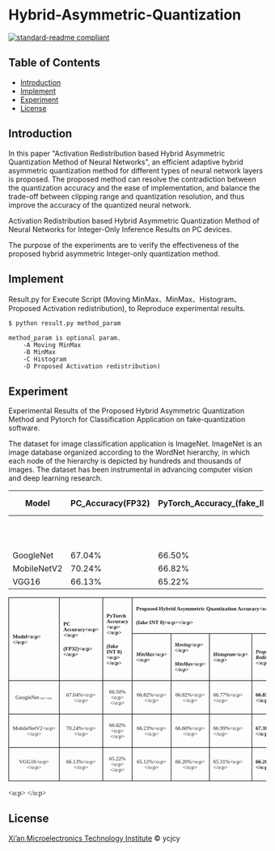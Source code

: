 # Hybrid-Asymmetric-Quantization

[![standard-readme compliant](https://img.shields.io/badge/readme%20style-standard-brightgreen.svg?style=flat-square)](https://github.com/RichardLitt/standard-readme)

## Table of Contents

- [Introduction](#Introduction)
- [Implement](#Implement)
- [Experiment](#Experiment)
- [License](#license)

## Introduction 


In this paper "Activation Redistribution based Hybrid Asymmetric Quantization Method of Neural Networks", an efficient adaptive hybrid asymmetric quantization method for different types of neural network layers is proposed. The proposed method can resolve the contradiction between the quantization accuracy and the ease of implementation, and balance the trade-off between clipping range and quantization resolution, and thus improve the accuracy of the quantized neural network. 

Activation Redistribution based Hybrid Asymmetric Quantization Method of Neural Networks for Integer-Only Inference Results on PC devices.

The purpose of the experiments are to verify the effectiveness of the proposed hybrid asymmetric Integer-only quantization method. 

## Implement

Result.py for Execute Script (Moving MinMax、MinMax、Histogram、Proposed Activation redistribution), to Reproduce experimental results.

```sh
$ python result.py method_param
```
    method_param is optional param.
        -A Moving MinMax 
        -B MinMax
        -C Histogram
        -D Proposed Activation redistribution)

## Experiment
Experimental Results of the Proposed Hybrid Asymmetric Quantization Method and Pytorch for Classification Application on fake-quantization software.

The dataset for image classification application is ImageNet. ImageNet is an image database organized according to the WordNet hierarchy, in which each node of the hierarchy is depicted by hundreds and thousands of images. The dataset has been instrumental in advancing computer vision and deep learning research.

| Model | PC_Accuracy(FP32) | PyTorch_Accuracy_(fake_INT8) |  | Proposed_Quantization_Accuracy(fake INT 8) |  |  |
| ------ | ------ | ------ | ------ | ------ | ------ | ------|
|  |  |  | Moving MinMax  | MinMax | Histogram | Proposed Activation Redistribution |
| GoogleNet | 67.04% | 66.50% | 66.82% | 66.82% | 66.77% | 66.85% |
| MobileNetV2 |	70.24% | 66.82% | 66.60% | 66.23% |	66.99% | 67.38% |
| VGG16 | 66.13% | 65.22% | 66.20%	| 65.12% | 65.31% |	66.26% |


<html xmlns:o="urn:schemas-microsoft-com:office:office" xmlns:w="urn:schemas-microsoft-com:office:word" xmlns:dt="uuid:C2F41010-65B3-11d1-A29F-00AA00C14882" xmlns="http://www.w3.org/TR/REC-html40"><head><meta http-equiv=Content-Type  content="text/html; charset=gb2312" ><meta name=ProgId  content=Word.Document ><meta name=Generator  content="Microsoft Word 14" ><meta name=Originator  content="Microsoft Word 14" ><title></title><!--[if gte mso 9]><xml><o:DocumentProperties><o:Author>末日</o:Author><o:LastAuthor>末日</o:LastAuthor><o:Revision>1</o:Revision><o:Pages>1</o:Pages><o:Characters>292</o:Characters></o:DocumentProperties><o:CustomDocumentProperties><o:KSOProductBuildVer dt:dt="string" >2052-11.1.0.12358</o:KSOProductBuildVer><o:ICV dt:dt="string" >D5163BB52A2A4F14B46E0E8071BD2668</o:ICV></o:CustomDocumentProperties></xml><![endif]--><!--[if gte mso 9]><xml><o:OfficeDocumentSettings></o:OfficeDocumentSettings></xml><![endif]--><!--[if gte mso 9]><xml><w:WordDocument><w:BrowserLevel>MicrosoftInternetExplorer4</w:BrowserLevel><w:DisplayHorizontalDrawingGridEvery>0</w:DisplayHorizontalDrawingGridEvery><w:DisplayVerticalDrawingGridEvery>2</w:DisplayVerticalDrawingGridEvery><w:DocumentKind>DocumentNotSpecified</w:DocumentKind><w:DrawingGridVerticalSpacing>7.8 磅</w:DrawingGridVerticalSpacing><w:PunctuationKerning></w:PunctuationKerning><w:View>Web</w:View><w:Compatibility><w:AdjustLineHeightInTable/><w:DontGrowAutofit/><w:BalanceSingleByteDoubleByteWidth/><w:DoNotExpandShiftReturn/><w:UseFELayout/></w:Compatibility><w:Zoom>0</w:Zoom></w:WordDocument></xml><![endif]--><!--[if gte mso 9]><xml><w:LatentStyles DefLockedState="false"  DefUnhideWhenUsed="true"  DefSemiHidden="true"  DefQFormat="false"  DefPriority="99"  LatentStyleCount="260" >
<w:LsdException Locked="false"  Priority="0"  SemiHidden="false"  UnhideWhenUsed="false"  QFormat="true"  Name="Normal" ></w:LsdException>
<w:LsdException Locked="false"  Priority="0"  SemiHidden="false"  UnhideWhenUsed="false"  QFormat="true"  Name="heading 1" ></w:LsdException>
<w:LsdException Locked="false"  Priority="0"  SemiHidden="false"  QFormat="true"  Name="heading 2" ></w:LsdException>
<w:LsdException Locked="false"  Priority="0"  SemiHidden="false"  QFormat="true"  Name="heading 3" ></w:LsdException>
<w:LsdException Locked="false"  Priority="0"  SemiHidden="false"  QFormat="true"  Name="heading 4" ></w:LsdException>
<w:LsdException Locked="false"  Priority="0"  SemiHidden="false"  QFormat="true"  Name="heading 5" ></w:LsdException>
<w:LsdException Locked="false"  Priority="0"  SemiHidden="false"  QFormat="true"  Name="heading 6" ></w:LsdException>
<w:LsdException Locked="false"  Priority="0"  SemiHidden="false"  QFormat="true"  Name="heading 7" ></w:LsdException>
<w:LsdException Locked="false"  Priority="0"  SemiHidden="false"  QFormat="true"  Name="heading 8" ></w:LsdException>
<w:LsdException Locked="false"  Priority="0"  SemiHidden="false"  QFormat="true"  Name="heading 9" ></w:LsdException>
<w:LsdException Locked="false"  Priority="0"  SemiHidden="false"  UnhideWhenUsed="false"  Name="index 1" ></w:LsdException>
<w:LsdException Locked="false"  Priority="0"  SemiHidden="false"  UnhideWhenUsed="false"  Name="index 2" ></w:LsdException>
<w:LsdException Locked="false"  Priority="0"  SemiHidden="false"  UnhideWhenUsed="false"  Name="index 3" ></w:LsdException>
<w:LsdException Locked="false"  Priority="0"  SemiHidden="false"  UnhideWhenUsed="false"  Name="index 4" ></w:LsdException>
<w:LsdException Locked="false"  Priority="0"  SemiHidden="false"  UnhideWhenUsed="false"  Name="index 5" ></w:LsdException>
<w:LsdException Locked="false"  Priority="0"  SemiHidden="false"  UnhideWhenUsed="false"  Name="index 6" ></w:LsdException>
<w:LsdException Locked="false"  Priority="0"  SemiHidden="false"  UnhideWhenUsed="false"  Name="index 7" ></w:LsdException>
<w:LsdException Locked="false"  Priority="0"  SemiHidden="false"  UnhideWhenUsed="false"  Name="index 8" ></w:LsdException>
<w:LsdException Locked="false"  Priority="0"  SemiHidden="false"  UnhideWhenUsed="false"  Name="index 9" ></w:LsdException>
<w:LsdException Locked="false"  Priority="0"  SemiHidden="false"  UnhideWhenUsed="false"  Name="toc 1" ></w:LsdException>
<w:LsdException Locked="false"  Priority="0"  SemiHidden="false"  UnhideWhenUsed="false"  Name="toc 2" ></w:LsdException>
<w:LsdException Locked="false"  Priority="0"  SemiHidden="false"  UnhideWhenUsed="false"  Name="toc 3" ></w:LsdException>
<w:LsdException Locked="false"  Priority="0"  SemiHidden="false"  UnhideWhenUsed="false"  Name="toc 4" ></w:LsdException>
<w:LsdException Locked="false"  Priority="0"  SemiHidden="false"  UnhideWhenUsed="false"  Name="toc 5" ></w:LsdException>
<w:LsdException Locked="false"  Priority="0"  SemiHidden="false"  UnhideWhenUsed="false"  Name="toc 6" ></w:LsdException>
<w:LsdException Locked="false"  Priority="0"  SemiHidden="false"  UnhideWhenUsed="false"  Name="toc 7" ></w:LsdException>
<w:LsdException Locked="false"  Priority="0"  SemiHidden="false"  UnhideWhenUsed="false"  Name="toc 8" ></w:LsdException>
<w:LsdException Locked="false"  Priority="0"  SemiHidden="false"  UnhideWhenUsed="false"  Name="toc 9" ></w:LsdException>
<w:LsdException Locked="false"  Priority="0"  SemiHidden="false"  UnhideWhenUsed="false"  Name="Normal Indent" ></w:LsdException>
<w:LsdException Locked="false"  Priority="0"  SemiHidden="false"  UnhideWhenUsed="false"  Name="footnote text" ></w:LsdException>
<w:LsdException Locked="false"  Priority="0"  SemiHidden="false"  UnhideWhenUsed="false"  Name="annotation text" ></w:LsdException>
<w:LsdException Locked="false"  Priority="0"  SemiHidden="false"  UnhideWhenUsed="false"  Name="header" ></w:LsdException>
<w:LsdException Locked="false"  Priority="0"  SemiHidden="false"  UnhideWhenUsed="false"  Name="footer" ></w:LsdException>
<w:LsdException Locked="false"  Priority="0"  SemiHidden="false"  UnhideWhenUsed="false"  Name="index heading" ></w:LsdException>
<w:LsdException Locked="false"  Priority="0"  SemiHidden="false"  QFormat="true"  Name="caption" ></w:LsdException>
<w:LsdException Locked="false"  Priority="0"  SemiHidden="false"  UnhideWhenUsed="false"  Name="table of figures" ></w:LsdException>
<w:LsdException Locked="false"  Priority="0"  SemiHidden="false"  UnhideWhenUsed="false"  Name="envelope address" ></w:LsdException>
<w:LsdException Locked="false"  Priority="0"  SemiHidden="false"  UnhideWhenUsed="false"  Name="envelope return" ></w:LsdException>
<w:LsdException Locked="false"  Priority="0"  SemiHidden="false"  UnhideWhenUsed="false"  Name="footnote reference" ></w:LsdException>
<w:LsdException Locked="false"  Priority="0"  SemiHidden="false"  UnhideWhenUsed="false"  Name="annotation reference" ></w:LsdException>
<w:LsdException Locked="false"  Priority="0"  SemiHidden="false"  UnhideWhenUsed="false"  Name="line number" ></w:LsdException>
<w:LsdException Locked="false"  Priority="0"  SemiHidden="false"  UnhideWhenUsed="false"  Name="page number" ></w:LsdException>
<w:LsdException Locked="false"  Priority="0"  SemiHidden="false"  UnhideWhenUsed="false"  Name="endnote reference" ></w:LsdException>
<w:LsdException Locked="false"  Priority="0"  SemiHidden="false"  UnhideWhenUsed="false"  Name="endnote text" ></w:LsdException>
<w:LsdException Locked="false"  Priority="0"  SemiHidden="false"  UnhideWhenUsed="false"  Name="table of authorities" ></w:LsdException>
<w:LsdException Locked="false"  Priority="0"  SemiHidden="false"  UnhideWhenUsed="false"  Name="macro" ></w:LsdException>
<w:LsdException Locked="false"  Priority="0"  SemiHidden="false"  UnhideWhenUsed="false"  Name="toa heading" ></w:LsdException>
<w:LsdException Locked="false"  Priority="0"  SemiHidden="false"  UnhideWhenUsed="false"  Name="List" ></w:LsdException>
<w:LsdException Locked="false"  Priority="0"  SemiHidden="false"  UnhideWhenUsed="false"  Name="List Bullet" ></w:LsdException>
<w:LsdException Locked="false"  Priority="0"  SemiHidden="false"  UnhideWhenUsed="false"  Name="List Number" ></w:LsdException>
<w:LsdException Locked="false"  Priority="0"  SemiHidden="false"  UnhideWhenUsed="false"  Name="List 2" ></w:LsdException>
<w:LsdException Locked="false"  Priority="0"  SemiHidden="false"  UnhideWhenUsed="false"  Name="List 3" ></w:LsdException>
<w:LsdException Locked="false"  Priority="0"  SemiHidden="false"  UnhideWhenUsed="false"  Name="List 4" ></w:LsdException>
<w:LsdException Locked="false"  Priority="0"  SemiHidden="false"  UnhideWhenUsed="false"  Name="List 5" ></w:LsdException>
<w:LsdException Locked="false"  Priority="0"  SemiHidden="false"  UnhideWhenUsed="false"  Name="List Bullet 2" ></w:LsdException>
<w:LsdException Locked="false"  Priority="0"  SemiHidden="false"  UnhideWhenUsed="false"  Name="List Bullet 3" ></w:LsdException>
<w:LsdException Locked="false"  Priority="0"  SemiHidden="false"  UnhideWhenUsed="false"  Name="List Bullet 4" ></w:LsdException>
<w:LsdException Locked="false"  Priority="0"  SemiHidden="false"  UnhideWhenUsed="false"  Name="List Bullet 5" ></w:LsdException>
<w:LsdException Locked="false"  Priority="0"  SemiHidden="false"  UnhideWhenUsed="false"  Name="List Number 2" ></w:LsdException>
<w:LsdException Locked="false"  Priority="0"  SemiHidden="false"  UnhideWhenUsed="false"  Name="List Number 3" ></w:LsdException>
<w:LsdException Locked="false"  Priority="0"  SemiHidden="false"  UnhideWhenUsed="false"  Name="List Number 4" ></w:LsdException>
<w:LsdException Locked="false"  Priority="0"  SemiHidden="false"  UnhideWhenUsed="false"  Name="List Number 5" ></w:LsdException>
<w:LsdException Locked="false"  Priority="0"  SemiHidden="false"  UnhideWhenUsed="false"  QFormat="true"  Name="Title" ></w:LsdException>
<w:LsdException Locked="false"  Priority="0"  SemiHidden="false"  UnhideWhenUsed="false"  Name="Closing" ></w:LsdException>
<w:LsdException Locked="false"  Priority="0"  SemiHidden="false"  UnhideWhenUsed="false"  Name="Signature" ></w:LsdException>
<w:LsdException Locked="false"  Priority="0"  UnhideWhenUsed="false"  Name="Default Paragraph Font" ></w:LsdException>
<w:LsdException Locked="false"  Priority="0"  SemiHidden="false"  UnhideWhenUsed="false"  Name="Body Text" ></w:LsdException>
<w:LsdException Locked="false"  Priority="0"  SemiHidden="false"  UnhideWhenUsed="false"  Name="Body Text Indent" ></w:LsdException>
<w:LsdException Locked="false"  Priority="0"  SemiHidden="false"  UnhideWhenUsed="false"  Name="List Continue" ></w:LsdException>
<w:LsdException Locked="false"  Priority="0"  SemiHidden="false"  UnhideWhenUsed="false"  Name="List Continue 2" ></w:LsdException>
<w:LsdException Locked="false"  Priority="0"  SemiHidden="false"  UnhideWhenUsed="false"  Name="List Continue 3" ></w:LsdException>
<w:LsdException Locked="false"  Priority="0"  SemiHidden="false"  UnhideWhenUsed="false"  Name="List Continue 4" ></w:LsdException>
<w:LsdException Locked="false"  Priority="0"  SemiHidden="false"  UnhideWhenUsed="false"  Name="List Continue 5" ></w:LsdException>
<w:LsdException Locked="false"  Priority="0"  SemiHidden="false"  UnhideWhenUsed="false"  Name="Message Header" ></w:LsdException>
<w:LsdException Locked="false"  Priority="0"  SemiHidden="false"  UnhideWhenUsed="false"  QFormat="true"  Name="Subtitle" ></w:LsdException>
<w:LsdException Locked="false"  Priority="0"  SemiHidden="false"  UnhideWhenUsed="false"  Name="Salutation" ></w:LsdException>
<w:LsdException Locked="false"  Priority="0"  SemiHidden="false"  UnhideWhenUsed="false"  Name="Date" ></w:LsdException>
<w:LsdException Locked="false"  Priority="0"  SemiHidden="false"  UnhideWhenUsed="false"  Name="Body Text First Indent" ></w:LsdException>
<w:LsdException Locked="false"  Priority="0"  SemiHidden="false"  UnhideWhenUsed="false"  Name="Body Text First Indent 2" ></w:LsdException>
<w:LsdException Locked="false"  Priority="0"  SemiHidden="false"  UnhideWhenUsed="false"  Name="Note Heading" ></w:LsdException>
<w:LsdException Locked="false"  Priority="0"  SemiHidden="false"  UnhideWhenUsed="false"  Name="Body Text 2" ></w:LsdException>
<w:LsdException Locked="false"  Priority="0"  SemiHidden="false"  UnhideWhenUsed="false"  Name="Body Text 3" ></w:LsdException>
<w:LsdException Locked="false"  Priority="0"  SemiHidden="false"  UnhideWhenUsed="false"  Name="Body Text Indent 2" ></w:LsdException>
<w:LsdException Locked="false"  Priority="0"  SemiHidden="false"  UnhideWhenUsed="false"  Name="Body Text Indent 3" ></w:LsdException>
<w:LsdException Locked="false"  Priority="0"  SemiHidden="false"  UnhideWhenUsed="false"  Name="Block Text" ></w:LsdException>
<w:LsdException Locked="false"  Priority="0"  SemiHidden="false"  UnhideWhenUsed="false"  Name="Hyperlink" ></w:LsdException>
<w:LsdException Locked="false"  Priority="0"  SemiHidden="false"  UnhideWhenUsed="false"  Name="FollowedHyperlink" ></w:LsdException>
<w:LsdException Locked="false"  Priority="0"  SemiHidden="false"  UnhideWhenUsed="false"  QFormat="true"  Name="Strong" ></w:LsdException>
<w:LsdException Locked="false"  Priority="0"  SemiHidden="false"  UnhideWhenUsed="false"  QFormat="true"  Name="Emphasis" ></w:LsdException>
<w:LsdException Locked="false"  Priority="0"  SemiHidden="false"  UnhideWhenUsed="false"  Name="Document Map" ></w:LsdException>
<w:LsdException Locked="false"  Priority="0"  SemiHidden="false"  UnhideWhenUsed="false"  Name="Plain Text" ></w:LsdException>
<w:LsdException Locked="false"  Priority="0"  SemiHidden="false"  UnhideWhenUsed="false"  Name="E-mail Signature" ></w:LsdException>
<w:LsdException Locked="false"  Priority="0"  SemiHidden="false"  UnhideWhenUsed="false"  Name="Normal (Web)" ></w:LsdException>
<w:LsdException Locked="false"  Priority="0"  SemiHidden="false"  UnhideWhenUsed="false"  Name="HTML Acronym" ></w:LsdException>
<w:LsdException Locked="false"  Priority="0"  SemiHidden="false"  UnhideWhenUsed="false"  Name="HTML Address" ></w:LsdException>
<w:LsdException Locked="false"  Priority="0"  SemiHidden="false"  UnhideWhenUsed="false"  Name="HTML Cite" ></w:LsdException>
<w:LsdException Locked="false"  Priority="0"  SemiHidden="false"  UnhideWhenUsed="false"  Name="HTML Code" ></w:LsdException>
<w:LsdException Locked="false"  Priority="0"  SemiHidden="false"  UnhideWhenUsed="false"  Name="HTML Definition" ></w:LsdException>
<w:LsdException Locked="false"  Priority="0"  SemiHidden="false"  UnhideWhenUsed="false"  Name="HTML Keyboard" ></w:LsdException>
<w:LsdException Locked="false"  Priority="0"  SemiHidden="false"  UnhideWhenUsed="false"  Name="HTML Preformatted" ></w:LsdException>
<w:LsdException Locked="false"  Priority="0"  SemiHidden="false"  UnhideWhenUsed="false"  Name="HTML Sample" ></w:LsdException>
<w:LsdException Locked="false"  Priority="0"  SemiHidden="false"  UnhideWhenUsed="false"  Name="HTML Typewriter" ></w:LsdException>
<w:LsdException Locked="false"  Priority="0"  SemiHidden="false"  UnhideWhenUsed="false"  Name="HTML Variable" ></w:LsdException>
<w:LsdException Locked="false"  Priority="0"  UnhideWhenUsed="false"  Name="Normal Table" ></w:LsdException>
<w:LsdException Locked="false"  Priority="0"  SemiHidden="false"  UnhideWhenUsed="false"  Name="annotation subject" ></w:LsdException>
<w:LsdException Locked="false"  Priority="99"  SemiHidden="false"  Name="No List" ></w:LsdException>
<w:LsdException Locked="false"  Priority="99"  SemiHidden="false"  Name="1 / a / i" ></w:LsdException>
<w:LsdException Locked="false"  Priority="99"  SemiHidden="false"  Name="1 / 1.1 / 1.1.1" ></w:LsdException>
<w:LsdException Locked="false"  Priority="99"  SemiHidden="false"  Name="Article / Section" ></w:LsdException>
<w:LsdException Locked="false"  Priority="0"  SemiHidden="false"  UnhideWhenUsed="false"  Name="Table Simple 1" ></w:LsdException>
<w:LsdException Locked="false"  Priority="0"  SemiHidden="false"  UnhideWhenUsed="false"  Name="Table Simple 2" ></w:LsdException>
<w:LsdException Locked="false"  Priority="0"  SemiHidden="false"  UnhideWhenUsed="false"  Name="Table Simple 3" ></w:LsdException>
<w:LsdException Locked="false"  Priority="0"  SemiHidden="false"  UnhideWhenUsed="false"  Name="Table Classic 1" ></w:LsdException>
<w:LsdException Locked="false"  Priority="0"  SemiHidden="false"  UnhideWhenUsed="false"  Name="Table Classic 2" ></w:LsdException>
<w:LsdException Locked="false"  Priority="0"  SemiHidden="false"  UnhideWhenUsed="false"  Name="Table Classic 3" ></w:LsdException>
<w:LsdException Locked="false"  Priority="0"  SemiHidden="false"  UnhideWhenUsed="false"  Name="Table Classic 4" ></w:LsdException>
<w:LsdException Locked="false"  Priority="0"  SemiHidden="false"  UnhideWhenUsed="false"  Name="Table Colorful 1" ></w:LsdException>
<w:LsdException Locked="false"  Priority="0"  SemiHidden="false"  UnhideWhenUsed="false"  Name="Table Colorful 2" ></w:LsdException>
<w:LsdException Locked="false"  Priority="0"  SemiHidden="false"  UnhideWhenUsed="false"  Name="Table Colorful 3" ></w:LsdException>
<w:LsdException Locked="false"  Priority="0"  SemiHidden="false"  UnhideWhenUsed="false"  Name="Table Columns 1" ></w:LsdException>
<w:LsdException Locked="false"  Priority="0"  SemiHidden="false"  UnhideWhenUsed="false"  Name="Table Columns 2" ></w:LsdException>
<w:LsdException Locked="false"  Priority="0"  SemiHidden="false"  UnhideWhenUsed="false"  Name="Table Columns 3" ></w:LsdException>
<w:LsdException Locked="false"  Priority="0"  SemiHidden="false"  UnhideWhenUsed="false"  Name="Table Columns 4" ></w:LsdException>
<w:LsdException Locked="false"  Priority="0"  SemiHidden="false"  UnhideWhenUsed="false"  Name="Table Columns 5" ></w:LsdException>
<w:LsdException Locked="false"  Priority="0"  SemiHidden="false"  UnhideWhenUsed="false"  Name="Table Grid 1" ></w:LsdException>
<w:LsdException Locked="false"  Priority="0"  SemiHidden="false"  UnhideWhenUsed="false"  Name="Table Grid 2" ></w:LsdException>
<w:LsdException Locked="false"  Priority="0"  SemiHidden="false"  UnhideWhenUsed="false"  Name="Table Grid 3" ></w:LsdException>
<w:LsdException Locked="false"  Priority="0"  SemiHidden="false"  UnhideWhenUsed="false"  Name="Table Grid 4" ></w:LsdException>
<w:LsdException Locked="false"  Priority="0"  SemiHidden="false"  UnhideWhenUsed="false"  Name="Table Grid 5" ></w:LsdException>
<w:LsdException Locked="false"  Priority="0"  SemiHidden="false"  UnhideWhenUsed="false"  Name="Table Grid 6" ></w:LsdException>
<w:LsdException Locked="false"  Priority="0"  SemiHidden="false"  UnhideWhenUsed="false"  Name="Table Grid 7" ></w:LsdException>
<w:LsdException Locked="false"  Priority="0"  SemiHidden="false"  UnhideWhenUsed="false"  Name="Table Grid 8" ></w:LsdException>
<w:LsdException Locked="false"  Priority="0"  SemiHidden="false"  UnhideWhenUsed="false"  Name="Table List 1" ></w:LsdException>
<w:LsdException Locked="false"  Priority="0"  SemiHidden="false"  UnhideWhenUsed="false"  Name="Table List 2" ></w:LsdException>
<w:LsdException Locked="false"  Priority="0"  SemiHidden="false"  UnhideWhenUsed="false"  Name="Table List 3" ></w:LsdException>
<w:LsdException Locked="false"  Priority="0"  SemiHidden="false"  UnhideWhenUsed="false"  Name="Table List 4" ></w:LsdException>
<w:LsdException Locked="false"  Priority="0"  SemiHidden="false"  UnhideWhenUsed="false"  Name="Table List 5" ></w:LsdException>
<w:LsdException Locked="false"  Priority="0"  SemiHidden="false"  UnhideWhenUsed="false"  Name="Table List 6" ></w:LsdException>
<w:LsdException Locked="false"  Priority="0"  SemiHidden="false"  UnhideWhenUsed="false"  Name="Table List 7" ></w:LsdException>
<w:LsdException Locked="false"  Priority="0"  SemiHidden="false"  UnhideWhenUsed="false"  Name="Table List 8" ></w:LsdException>
<w:LsdException Locked="false"  Priority="0"  SemiHidden="false"  UnhideWhenUsed="false"  Name="Table 3D effects 1" ></w:LsdException>
<w:LsdException Locked="false"  Priority="0"  SemiHidden="false"  UnhideWhenUsed="false"  Name="Table 3D effects 2" ></w:LsdException>
<w:LsdException Locked="false"  Priority="0"  SemiHidden="false"  UnhideWhenUsed="false"  Name="Table 3D effects 3" ></w:LsdException>
<w:LsdException Locked="false"  Priority="0"  SemiHidden="false"  UnhideWhenUsed="false"  Name="Table Contemporary" ></w:LsdException>
<w:LsdException Locked="false"  Priority="0"  SemiHidden="false"  UnhideWhenUsed="false"  Name="Table Elegant" ></w:LsdException>
<w:LsdException Locked="false"  Priority="0"  SemiHidden="false"  UnhideWhenUsed="false"  Name="Table Professional" ></w:LsdException>
<w:LsdException Locked="false"  Priority="0"  SemiHidden="false"  UnhideWhenUsed="false"  Name="Table Subtle 1" ></w:LsdException>
<w:LsdException Locked="false"  Priority="0"  SemiHidden="false"  UnhideWhenUsed="false"  Name="Table Subtle 2" ></w:LsdException>
<w:LsdException Locked="false"  Priority="0"  SemiHidden="false"  UnhideWhenUsed="false"  Name="Table Web 1" ></w:LsdException>
<w:LsdException Locked="false"  Priority="0"  SemiHidden="false"  UnhideWhenUsed="false"  Name="Table Web 2" ></w:LsdException>
<w:LsdException Locked="false"  Priority="0"  SemiHidden="false"  UnhideWhenUsed="false"  Name="Table Web 3" ></w:LsdException>
<w:LsdException Locked="false"  Priority="0"  SemiHidden="false"  UnhideWhenUsed="false"  Name="Balloon Text" ></w:LsdException>
<w:LsdException Locked="false"  Priority="0"  SemiHidden="false"  UnhideWhenUsed="false"  Name="Table Grid" ></w:LsdException>
<w:LsdException Locked="false"  Priority="0"  SemiHidden="false"  UnhideWhenUsed="false"  Name="Table Theme" ></w:LsdException>
<w:LsdException Locked="false"  Priority="99"  SemiHidden="false"  Name="Placeholder Text" ></w:LsdException>
<w:LsdException Locked="false"  Priority="99"  SemiHidden="false"  Name="No Spacing" ></w:LsdException>
<w:LsdException Locked="false"  Priority="60"  SemiHidden="false"  UnhideWhenUsed="false"  Name="Light Shading" ></w:LsdException>
<w:LsdException Locked="false"  Priority="61"  SemiHidden="false"  UnhideWhenUsed="false"  Name="Light List" ></w:LsdException>
<w:LsdException Locked="false"  Priority="62"  SemiHidden="false"  UnhideWhenUsed="false"  Name="Light Grid" ></w:LsdException>
<w:LsdException Locked="false"  Priority="63"  SemiHidden="false"  UnhideWhenUsed="false"  Name="Medium Shading 1" ></w:LsdException>
<w:LsdException Locked="false"  Priority="64"  SemiHidden="false"  UnhideWhenUsed="false"  Name="Medium Shading 2" ></w:LsdException>
<w:LsdException Locked="false"  Priority="65"  SemiHidden="false"  UnhideWhenUsed="false"  Name="Medium List 1" ></w:LsdException>
<w:LsdException Locked="false"  Priority="66"  SemiHidden="false"  UnhideWhenUsed="false"  Name="Medium List 2" ></w:LsdException>
<w:LsdException Locked="false"  Priority="67"  SemiHidden="false"  UnhideWhenUsed="false"  Name="Medium Grid 1" ></w:LsdException>
<w:LsdException Locked="false"  Priority="68"  SemiHidden="false"  UnhideWhenUsed="false"  Name="Medium Grid 2" ></w:LsdException>
<w:LsdException Locked="false"  Priority="69"  SemiHidden="false"  UnhideWhenUsed="false"  Name="Medium Grid 3" ></w:LsdException>
<w:LsdException Locked="false"  Priority="70"  SemiHidden="false"  UnhideWhenUsed="false"  Name="Dark List" ></w:LsdException>
<w:LsdException Locked="false"  Priority="71"  SemiHidden="false"  UnhideWhenUsed="false"  Name="Colorful Shading" ></w:LsdException>
<w:LsdException Locked="false"  Priority="72"  SemiHidden="false"  UnhideWhenUsed="false"  Name="Colorful List" ></w:LsdException>
<w:LsdException Locked="false"  Priority="73"  SemiHidden="false"  UnhideWhenUsed="false"  Name="Colorful Grid" ></w:LsdException>
<w:LsdException Locked="false"  Priority="60"  SemiHidden="false"  UnhideWhenUsed="false"  Name="Light Shading Accent 1" ></w:LsdException>
<w:LsdException Locked="false"  Priority="61"  SemiHidden="false"  UnhideWhenUsed="false"  Name="Light List Accent 1" ></w:LsdException>
<w:LsdException Locked="false"  Priority="62"  SemiHidden="false"  UnhideWhenUsed="false"  Name="Light Grid Accent 1" ></w:LsdException>
<w:LsdException Locked="false"  Priority="63"  SemiHidden="false"  UnhideWhenUsed="false"  Name="Medium Shading 1 Accent 1" ></w:LsdException>
<w:LsdException Locked="false"  Priority="64"  SemiHidden="false"  UnhideWhenUsed="false"  Name="Medium Shading 2 Accent 1" ></w:LsdException>
<w:LsdException Locked="false"  Priority="65"  SemiHidden="false"  UnhideWhenUsed="false"  Name="Medium List 1 Accent 1" ></w:LsdException>
<w:LsdException Locked="false"  Priority="99"  SemiHidden="false"  Name="List Paragraph" ></w:LsdException>
<w:LsdException Locked="false"  Priority="99"  SemiHidden="false"  Name="Quote" ></w:LsdException>
<w:LsdException Locked="false"  Priority="99"  SemiHidden="false"  Name="Intense Quote" ></w:LsdException>
<w:LsdException Locked="false"  Priority="66"  SemiHidden="false"  UnhideWhenUsed="false"  Name="Medium List 2 Accent 1" ></w:LsdException>
<w:LsdException Locked="false"  Priority="67"  SemiHidden="false"  UnhideWhenUsed="false"  Name="Medium Grid 1 Accent 1" ></w:LsdException>
<w:LsdException Locked="false"  Priority="68"  SemiHidden="false"  UnhideWhenUsed="false"  Name="Medium Grid 2 Accent 1" ></w:LsdException>
<w:LsdException Locked="false"  Priority="69"  SemiHidden="false"  UnhideWhenUsed="false"  Name="Medium Grid 3 Accent 1" ></w:LsdException>
<w:LsdException Locked="false"  Priority="70"  SemiHidden="false"  UnhideWhenUsed="false"  Name="Dark List Accent 1" ></w:LsdException>
<w:LsdException Locked="false"  Priority="71"  SemiHidden="false"  UnhideWhenUsed="false"  Name="Colorful Shading Accent 1" ></w:LsdException>
<w:LsdException Locked="false"  Priority="72"  SemiHidden="false"  UnhideWhenUsed="false"  Name="Colorful List Accent 1" ></w:LsdException>
<w:LsdException Locked="false"  Priority="73"  SemiHidden="false"  UnhideWhenUsed="false"  Name="Colorful Grid Accent 1" ></w:LsdException>
<w:LsdException Locked="false"  Priority="60"  SemiHidden="false"  UnhideWhenUsed="false"  Name="Light Shading Accent 2" ></w:LsdException>
<w:LsdException Locked="false"  Priority="61"  SemiHidden="false"  UnhideWhenUsed="false"  Name="Light List Accent 2" ></w:LsdException>
<w:LsdException Locked="false"  Priority="62"  SemiHidden="false"  UnhideWhenUsed="false"  Name="Light Grid Accent 2" ></w:LsdException>
<w:LsdException Locked="false"  Priority="63"  SemiHidden="false"  UnhideWhenUsed="false"  Name="Medium Shading 1 Accent 2" ></w:LsdException>
<w:LsdException Locked="false"  Priority="64"  SemiHidden="false"  UnhideWhenUsed="false"  Name="Medium Shading 2 Accent 2" ></w:LsdException>
<w:LsdException Locked="false"  Priority="65"  SemiHidden="false"  UnhideWhenUsed="false"  Name="Medium List 1 Accent 2" ></w:LsdException>
<w:LsdException Locked="false"  Priority="66"  SemiHidden="false"  UnhideWhenUsed="false"  Name="Medium List 2 Accent 2" ></w:LsdException>
<w:LsdException Locked="false"  Priority="67"  SemiHidden="false"  UnhideWhenUsed="false"  Name="Medium Grid 1 Accent 2" ></w:LsdException>
<w:LsdException Locked="false"  Priority="68"  SemiHidden="false"  UnhideWhenUsed="false"  Name="Medium Grid 2 Accent 2" ></w:LsdException>
<w:LsdException Locked="false"  Priority="69"  SemiHidden="false"  UnhideWhenUsed="false"  Name="Medium Grid 3 Accent 2" ></w:LsdException>
<w:LsdException Locked="false"  Priority="70"  SemiHidden="false"  UnhideWhenUsed="false"  Name="Dark List Accent 2" ></w:LsdException>
<w:LsdException Locked="false"  Priority="71"  SemiHidden="false"  UnhideWhenUsed="false"  Name="Colorful Shading Accent 2" ></w:LsdException>
<w:LsdException Locked="false"  Priority="72"  SemiHidden="false"  UnhideWhenUsed="false"  Name="Colorful List Accent 2" ></w:LsdException>
<w:LsdException Locked="false"  Priority="73"  SemiHidden="false"  UnhideWhenUsed="false"  Name="Colorful Grid Accent 2" ></w:LsdException>
<w:LsdException Locked="false"  Priority="60"  SemiHidden="false"  UnhideWhenUsed="false"  Name="Light Shading Accent 3" ></w:LsdException>
<w:LsdException Locked="false"  Priority="61"  SemiHidden="false"  UnhideWhenUsed="false"  Name="Light List Accent 3" ></w:LsdException>
<w:LsdException Locked="false"  Priority="62"  SemiHidden="false"  UnhideWhenUsed="false"  Name="Light Grid Accent 3" ></w:LsdException>
<w:LsdException Locked="false"  Priority="63"  SemiHidden="false"  UnhideWhenUsed="false"  Name="Medium Shading 1 Accent 3" ></w:LsdException>
<w:LsdException Locked="false"  Priority="64"  SemiHidden="false"  UnhideWhenUsed="false"  Name="Medium Shading 2 Accent 3" ></w:LsdException>
<w:LsdException Locked="false"  Priority="65"  SemiHidden="false"  UnhideWhenUsed="false"  Name="Medium List 1 Accent 3" ></w:LsdException>
<w:LsdException Locked="false"  Priority="66"  SemiHidden="false"  UnhideWhenUsed="false"  Name="Medium List 2 Accent 3" ></w:LsdException>
<w:LsdException Locked="false"  Priority="67"  SemiHidden="false"  UnhideWhenUsed="false"  Name="Medium Grid 1 Accent 3" ></w:LsdException>
<w:LsdException Locked="false"  Priority="68"  SemiHidden="false"  UnhideWhenUsed="false"  Name="Medium Grid 2 Accent 3" ></w:LsdException>
<w:LsdException Locked="false"  Priority="69"  SemiHidden="false"  UnhideWhenUsed="false"  Name="Medium Grid 3 Accent 3" ></w:LsdException>
<w:LsdException Locked="false"  Priority="70"  SemiHidden="false"  UnhideWhenUsed="false"  Name="Dark List Accent 3" ></w:LsdException>
<w:LsdException Locked="false"  Priority="71"  SemiHidden="false"  UnhideWhenUsed="false"  Name="Colorful Shading Accent 3" ></w:LsdException>
<w:LsdException Locked="false"  Priority="72"  SemiHidden="false"  UnhideWhenUsed="false"  Name="Colorful List Accent 3" ></w:LsdException>
<w:LsdException Locked="false"  Priority="73"  SemiHidden="false"  UnhideWhenUsed="false"  Name="Colorful Grid Accent 3" ></w:LsdException>
<w:LsdException Locked="false"  Priority="60"  SemiHidden="false"  UnhideWhenUsed="false"  Name="Light Shading Accent 4" ></w:LsdException>
<w:LsdException Locked="false"  Priority="61"  SemiHidden="false"  UnhideWhenUsed="false"  Name="Light List Accent 4" ></w:LsdException>
<w:LsdException Locked="false"  Priority="62"  SemiHidden="false"  UnhideWhenUsed="false"  Name="Light Grid Accent 4" ></w:LsdException>
<w:LsdException Locked="false"  Priority="63"  SemiHidden="false"  UnhideWhenUsed="false"  Name="Medium Shading 1 Accent 4" ></w:LsdException>
<w:LsdException Locked="false"  Priority="64"  SemiHidden="false"  UnhideWhenUsed="false"  Name="Medium Shading 2 Accent 4" ></w:LsdException>
<w:LsdException Locked="false"  Priority="65"  SemiHidden="false"  UnhideWhenUsed="false"  Name="Medium List 1 Accent 4" ></w:LsdException>
<w:LsdException Locked="false"  Priority="66"  SemiHidden="false"  UnhideWhenUsed="false"  Name="Medium List 2 Accent 4" ></w:LsdException>
<w:LsdException Locked="false"  Priority="67"  SemiHidden="false"  UnhideWhenUsed="false"  Name="Medium Grid 1 Accent 4" ></w:LsdException>
<w:LsdException Locked="false"  Priority="68"  SemiHidden="false"  UnhideWhenUsed="false"  Name="Medium Grid 2 Accent 4" ></w:LsdException>
<w:LsdException Locked="false"  Priority="69"  SemiHidden="false"  UnhideWhenUsed="false"  Name="Medium Grid 3 Accent 4" ></w:LsdException>
<w:LsdException Locked="false"  Priority="70"  SemiHidden="false"  UnhideWhenUsed="false"  Name="Dark List Accent 4" ></w:LsdException>
<w:LsdException Locked="false"  Priority="71"  SemiHidden="false"  UnhideWhenUsed="false"  Name="Colorful Shading Accent 4" ></w:LsdException>
<w:LsdException Locked="false"  Priority="72"  SemiHidden="false"  UnhideWhenUsed="false"  Name="Colorful List Accent 4" ></w:LsdException>
<w:LsdException Locked="false"  Priority="73"  SemiHidden="false"  UnhideWhenUsed="false"  Name="Colorful Grid Accent 4" ></w:LsdException>
<w:LsdException Locked="false"  Priority="60"  SemiHidden="false"  UnhideWhenUsed="false"  Name="Light Shading Accent 5" ></w:LsdException>
<w:LsdException Locked="false"  Priority="61"  SemiHidden="false"  UnhideWhenUsed="false"  Name="Light List Accent 5" ></w:LsdException>
<w:LsdException Locked="false"  Priority="62"  SemiHidden="false"  UnhideWhenUsed="false"  Name="Light Grid Accent 5" ></w:LsdException>
<w:LsdException Locked="false"  Priority="63"  SemiHidden="false"  UnhideWhenUsed="false"  Name="Medium Shading 1 Accent 5" ></w:LsdException>
<w:LsdException Locked="false"  Priority="64"  SemiHidden="false"  UnhideWhenUsed="false"  Name="Medium Shading 2 Accent 5" ></w:LsdException>
<w:LsdException Locked="false"  Priority="65"  SemiHidden="false"  UnhideWhenUsed="false"  Name="Medium List 1 Accent 5" ></w:LsdException>
<w:LsdException Locked="false"  Priority="66"  SemiHidden="false"  UnhideWhenUsed="false"  Name="Medium List 2 Accent 5" ></w:LsdException>
<w:LsdException Locked="false"  Priority="67"  SemiHidden="false"  UnhideWhenUsed="false"  Name="Medium Grid 1 Accent 5" ></w:LsdException>
<w:LsdException Locked="false"  Priority="68"  SemiHidden="false"  UnhideWhenUsed="false"  Name="Medium Grid 2 Accent 5" ></w:LsdException>
<w:LsdException Locked="false"  Priority="69"  SemiHidden="false"  UnhideWhenUsed="false"  Name="Medium Grid 3 Accent 5" ></w:LsdException>
<w:LsdException Locked="false"  Priority="70"  SemiHidden="false"  UnhideWhenUsed="false"  Name="Dark List Accent 5" ></w:LsdException>
<w:LsdException Locked="false"  Priority="71"  SemiHidden="false"  UnhideWhenUsed="false"  Name="Colorful Shading Accent 5" ></w:LsdException>
<w:LsdException Locked="false"  Priority="72"  SemiHidden="false"  UnhideWhenUsed="false"  Name="Colorful List Accent 5" ></w:LsdException>
<w:LsdException Locked="false"  Priority="73"  SemiHidden="false"  UnhideWhenUsed="false"  Name="Colorful Grid Accent 5" ></w:LsdException>
<w:LsdException Locked="false"  Priority="60"  SemiHidden="false"  UnhideWhenUsed="false"  Name="Light Shading Accent 6" ></w:LsdException>
<w:LsdException Locked="false"  Priority="61"  SemiHidden="false"  UnhideWhenUsed="false"  Name="Light List Accent 6" ></w:LsdException>
<w:LsdException Locked="false"  Priority="62"  SemiHidden="false"  UnhideWhenUsed="false"  Name="Light Grid Accent 6" ></w:LsdException>
<w:LsdException Locked="false"  Priority="63"  SemiHidden="false"  UnhideWhenUsed="false"  Name="Medium Shading 1 Accent 6" ></w:LsdException>
<w:LsdException Locked="false"  Priority="64"  SemiHidden="false"  UnhideWhenUsed="false"  Name="Medium Shading 2 Accent 6" ></w:LsdException>
<w:LsdException Locked="false"  Priority="65"  SemiHidden="false"  UnhideWhenUsed="false"  Name="Medium List 1 Accent 6" ></w:LsdException>
<w:LsdException Locked="false"  Priority="66"  SemiHidden="false"  UnhideWhenUsed="false"  Name="Medium List 2 Accent 6" ></w:LsdException>
<w:LsdException Locked="false"  Priority="67"  SemiHidden="false"  UnhideWhenUsed="false"  Name="Medium Grid 1 Accent 6" ></w:LsdException>
<w:LsdException Locked="false"  Priority="68"  SemiHidden="false"  UnhideWhenUsed="false"  Name="Medium Grid 2 Accent 6" ></w:LsdException>
<w:LsdException Locked="false"  Priority="69"  SemiHidden="false"  UnhideWhenUsed="false"  Name="Medium Grid 3 Accent 6" ></w:LsdException>
<w:LsdException Locked="false"  Priority="70"  SemiHidden="false"  UnhideWhenUsed="false"  Name="Dark List Accent 6" ></w:LsdException>
<w:LsdException Locked="false"  Priority="71"  SemiHidden="false"  UnhideWhenUsed="false"  Name="Colorful Shading Accent 6" ></w:LsdException>
<w:LsdException Locked="false"  Priority="72"  SemiHidden="false"  UnhideWhenUsed="false"  Name="Colorful List Accent 6" ></w:LsdException>
<w:LsdException Locked="false"  Priority="73"  SemiHidden="false"  UnhideWhenUsed="false"  Name="Colorful Grid Accent 6" ></w:LsdException>
</w:LatentStyles></xml><![endif]--><style>
@font-face{
font-family:"Times New Roman";
}

@font-face{
font-family:"宋体";
}

@font-face{
font-family:"Calibri";
}

@font-face{
font-family:"Wingdings";
}

p.MsoNormal{
mso-style-name:正文;
mso-style-parent:"";
margin:0pt;
margin-bottom:.0001pt;
text-align:center;
font-family:'Times New Roman';
mso-fareast-font-family:宋体;
}

span.10{
font-family:Calibri;
}

p.17{
mso-style-name:"table col head";
margin:0pt;
margin-bottom:.0001pt;
text-align:center;
font-family:'Times New Roman';
mso-fareast-font-family:宋体;
font-weight:bold;
font-size:8.0000pt;
}

p.15{
mso-style-name:"table col subhead";
mso-style-parent:"table col head";
margin:0pt;
margin-bottom:.0001pt;
text-align:center;
font-family:'Times New Roman';
mso-fareast-font-family:宋体;
font-weight:bold;
font-style:italic;
font-size:7.5000pt;
}

p.16{
mso-style-name:"table copy";
margin:0pt;
margin-bottom:.0001pt;
text-align:justify;
text-justify:inter-ideograph;
font-family:'Times New Roman';
mso-fareast-font-family:宋体;
font-size:8.0000pt;
}

span.msoIns{
mso-style-type:export-only;
mso-style-name:"";
text-decoration:underline;
text-underline:single;
color:blue;
}

span.msoDel{
mso-style-type:export-only;
mso-style-name:"";
text-decoration:line-through;
color:red;
}

table.MsoNormalTable{
mso-style-name:普通表格;
mso-style-parent:"";
mso-style-noshow:yes;
mso-tstyle-rowband-size:0;
mso-tstyle-colband-size:0;
mso-padding-alt:0.0000pt 5.4000pt 0.0000pt 5.4000pt;
mso-para-margin:0pt;
mso-para-margin-bottom:.0001pt;
mso-pagination:widow-orphan;
font-family:'Times New Roman';
font-size:10.0000pt;
mso-ansi-language:#0400;
mso-fareast-language:#0400;
mso-bidi-language:#0400;
}
@page{mso-page-border-surround-header:no;
	mso-page-border-surround-footer:no;}@page Section0{
margin-top:72.0000pt;
margin-bottom:72.0000pt;
margin-left:90.0000pt;
margin-right:90.0000pt;
size:595.3000pt 841.9000pt;
layout-grid:15.6000pt;
mso-header-margin:42.5500pt;
mso-footer-margin:49.6000pt;
}
div.Section0{page:Section0;}</style></head><body style="tab-interval:21pt;text-justify-trim:punctuation;" ><!--StartFragment--><div class="Section0"  style="layout-grid:15.6000pt;" ><div align=center ><table class=MsoNormalTable  border=1  cellspacing=0  style="border-collapse:collapse;width:382.6000pt;mso-table-layout-alt:fixed;
border:none;mso-border-left-alt:0.2500pt solid windowtext;mso-border-top-alt:0.2500pt solid windowtext;
mso-border-right-alt:0.2500pt solid windowtext;mso-border-bottom-alt:0.2500pt solid windowtext;mso-border-insideh:0.2500pt solid windowtext;
mso-border-insidev:0.2500pt solid windowtext;mso-padding-alt:0.0000pt 5.4000pt 0.0000pt 5.4000pt ;" ><tr style="height:5.9000pt;" ><td width=75  valign=center  rowspan=2  style="width:56.5500pt;padding:0.0000pt 5.4000pt 0.0000pt 5.4000pt ;border-left:1.0000pt solid windowtext;
mso-border-left-alt:0.2500pt solid windowtext;border-right:1.0000pt solid windowtext;mso-border-right-alt:0.2500pt solid windowtext;
border-top:1.0000pt solid windowtext;mso-border-top-alt:0.2500pt solid windowtext;border-bottom:1.0000pt solid windowtext;
mso-border-bottom-alt:0.2500pt solid windowtext;" ><p class=17 ><b><span style="font-family:'Times New Roman';mso-fareast-font-family:宋体;font-weight:bold;
font-size:8.0000pt;" >Model</span></b><b><span style="font-family:'Times New Roman';mso-fareast-font-family:宋体;font-weight:bold;
font-size:8.0000pt;" ><o:p></o:p></span></b></p></td><td width=66  valign=center  rowspan=2  style="width:49.6500pt;padding:0.0000pt 5.4000pt 0.0000pt 5.4000pt ;border-left:1.0000pt solid windowtext;
mso-border-left-alt:0.2500pt solid windowtext;border-right:1.0000pt solid windowtext;mso-border-right-alt:0.2500pt solid windowtext;
border-top:1.0000pt solid windowtext;mso-border-top-alt:0.2500pt solid windowtext;border-bottom:1.0000pt solid windowtext;
mso-border-bottom-alt:0.2500pt solid windowtext;" ><p class=17 ><b><span style="font-family:'Times New Roman';mso-fareast-font-family:宋体;font-weight:bold;
font-size:8.0000pt;" >PC </span></b><b><span style="font-family:'Times New Roman';mso-fareast-font-family:宋体;font-weight:bold;
font-size:8.0000pt;" >Accuracy</span></b><b><span style="font-family:'Times New Roman';mso-fareast-font-family:宋体;font-weight:bold;
font-size:8.0000pt;" ><o:p></o:p></span></b></p><p class=17 ><b><span style="font-family:'Times New Roman';mso-fareast-font-family:宋体;font-weight:bold;
font-size:8.0000pt;" >(FP32)</span></b><b><span style="font-family:'Times New Roman';mso-fareast-font-family:宋体;font-weight:bold;
font-size:8.0000pt;" ><o:p></o:p></span></b></p></td><td width=94  valign=center  rowspan=2  style="width:70.8500pt;padding:0.0000pt 5.4000pt 0.0000pt 5.4000pt ;border-left:1.0000pt solid windowtext;
mso-border-left-alt:0.2500pt solid windowtext;border-right:1.0000pt solid windowtext;mso-border-right-alt:0.2500pt solid windowtext;
border-top:1.0000pt solid windowtext;mso-border-top-alt:0.2500pt solid windowtext;border-bottom:1.0000pt solid windowtext;
mso-border-bottom-alt:0.2500pt solid windowtext;" ><p class=17 ><b><span style="font-family:'Times New Roman';mso-fareast-font-family:宋体;font-weight:bold;
font-size:8.0000pt;" >PyTorch Accuracy </span></b><b><span style="font-family:'Times New Roman';mso-fareast-font-family:宋体;font-weight:bold;
font-size:8.0000pt;" ><o:p></o:p></span></b></p><p class=17 ><b><span style="font-family:'Times New Roman';mso-fareast-font-family:宋体;font-weight:bold;
font-size:8.0000pt;" >(fake INT 8)</span></b><b><span style="font-family:'Times New Roman';mso-fareast-font-family:宋体;font-weight:bold;
font-size:8.0000pt;" ><o:p></o:p></span></b></p></td><td width=274  valign=center  colspan=4  style="width:205.5500pt;padding:0.0000pt 5.4000pt 0.0000pt 5.4000pt ;border-left:1.0000pt solid windowtext;
mso-border-left-alt:0.2500pt solid windowtext;border-right:1.0000pt solid windowtext;mso-border-right-alt:0.2500pt solid windowtext;
border-top:1.0000pt solid windowtext;mso-border-top-alt:0.2500pt solid windowtext;border-bottom:1.0000pt solid windowtext;
mso-border-bottom-alt:0.2500pt solid windowtext;" ><p class=17 ><b><span style="font-family:'Times New Roman';mso-fareast-font-family:宋体;font-weight:bold;
font-size:8.0000pt;" >Proposed Hybrid Asymmetric Quantization Accuracy</span></b><b><span style="font-family:'Times New Roman';mso-fareast-font-family:宋体;font-weight:bold;
font-size:8.0000pt;" ><o:p></o:p></span></b></p><p class=17 ><b><span style="font-family:'Times New Roman';mso-fareast-font-family:宋体;font-weight:bold;
font-size:8.0000pt;" >(fake INT 8)</span></b><b><span style="font-family:'Times New Roman';mso-fareast-font-family:宋体;font-weight:bold;
font-size:8.0000pt;" ><o:p></o:p></span></b></p></td></tr><tr style="height:5.9000pt;" ><td width=66  valign=center  style="width:49.6000pt;padding:0.0000pt 5.4000pt 0.0000pt 5.4000pt ;border-left:1.0000pt solid windowtext;
mso-border-left-alt:0.2500pt solid windowtext;border-right:1.0000pt solid windowtext;mso-border-right-alt:0.2500pt solid windowtext;
border-top:none;mso-border-top-alt:0.2500pt solid windowtext;border-bottom:1.0000pt solid windowtext;
mso-border-bottom-alt:0.2500pt solid windowtext;" ><p class=15 ><b><i><span style="font-family:宋体;mso-ascii-font-family:'Times New Roman';mso-hansi-font-family:'Times New Roman';
mso-bidi-font-family:'Times New Roman';font-weight:bold;font-style:italic;
font-size:7.5000pt;" ><font face="Times New Roman" >MinMax</font></span></i></b><b><i><span style="font-family:'Times New Roman';mso-fareast-font-family:宋体;font-weight:bold;
font-style:italic;font-size:7.5000pt;" ><o:p></o:p></span></i></b></p></td><td width=56  valign=center  style="width:42.5500pt;padding:0.0000pt 5.4000pt 0.0000pt 5.4000pt ;border-left:1.0000pt solid windowtext;
mso-border-left-alt:0.2500pt solid windowtext;border-right:1.0000pt solid windowtext;mso-border-right-alt:0.2500pt solid windowtext;
border-top:1.0000pt solid windowtext;mso-border-top-alt:0.2500pt solid windowtext;border-bottom:1.0000pt solid windowtext;
mso-border-bottom-alt:0.2500pt solid windowtext;" ><p class=15 ><b><i><span style="font-family:宋体;mso-ascii-font-family:'Times New Roman';mso-hansi-font-family:'Times New Roman';
mso-bidi-font-family:'Times New Roman';font-weight:bold;font-style:italic;
font-size:7.5000pt;" ><font face="Times New Roman" >Moving</font></span></i></b><b><i><span style="font-family:'Times New Roman';mso-fareast-font-family:宋体;font-weight:bold;
font-style:italic;font-size:7.5000pt;" ><o:p></o:p></span></i></b></p><p class=15 ><b><i><span style="font-family:宋体;mso-ascii-font-family:'Times New Roman';mso-hansi-font-family:'Times New Roman';
mso-bidi-font-family:'Times New Roman';font-weight:bold;font-style:italic;
font-size:7.5000pt;" ><font face="Times New Roman" >MinMax</font></span></i></b><b><i><span style="font-family:'Times New Roman';mso-fareast-font-family:宋体;font-weight:bold;
font-style:italic;font-size:7.5000pt;" ><o:p></o:p></span></i></b></p></td><td width=66  valign=center  style="width:49.6000pt;padding:0.0000pt 5.4000pt 0.0000pt 5.4000pt ;border-left:1.0000pt solid windowtext;
mso-border-left-alt:0.2500pt solid windowtext;border-right:1.0000pt solid windowtext;mso-border-right-alt:0.2500pt solid windowtext;
border-top:1.0000pt solid windowtext;mso-border-top-alt:0.2500pt solid windowtext;border-bottom:1.0000pt solid windowtext;
mso-border-bottom-alt:0.2500pt solid windowtext;" ><p class=15 ><b><i><span style="font-family:宋体;mso-ascii-font-family:'Times New Roman';mso-hansi-font-family:'Times New Roman';
mso-bidi-font-family:'Times New Roman';font-weight:bold;font-style:italic;
font-size:7.5000pt;" ><font face="Times New Roman" >Histogram</font></span></i></b><b><i><span style="font-family:'Times New Roman';mso-fareast-font-family:宋体;font-weight:bold;
font-style:italic;font-size:7.5000pt;" ><o:p></o:p></span></i></b></p></td><td width=85  valign=center  style="width:63.8000pt;padding:0.0000pt 5.4000pt 0.0000pt 5.4000pt ;border-left:1.0000pt solid windowtext;
mso-border-left-alt:0.2500pt solid windowtext;border-right:1.0000pt solid windowtext;mso-border-right-alt:0.2500pt solid windowtext;
border-top:1.0000pt solid windowtext;mso-border-top-alt:0.2500pt solid windowtext;border-bottom:1.0000pt solid windowtext;
mso-border-bottom-alt:0.2500pt solid windowtext;" ><p class=15 ><b><i><span style="font-family:'Times New Roman';mso-fareast-font-family:宋体;font-weight:bold;
font-style:italic;font-size:7.5000pt;" >P</span></i></b><b><i><span style="font-family:宋体;mso-ascii-font-family:'Times New Roman';mso-hansi-font-family:'Times New Roman';
mso-bidi-font-family:'Times New Roman';font-weight:bold;font-style:italic;
font-size:7.5000pt;" ><font face="Times New Roman" >roposed</font></span></i></b><b><i><span style="font-family:'Times New Roman';mso-fareast-font-family:宋体;font-weight:bold;
font-style:italic;font-size:7.5000pt;" ><span style="mso-spacerun:'yes';" >&nbsp;</span>Activation Redistribution</span></i></b><b><i><span style="font-family:'Times New Roman';mso-fareast-font-family:宋体;font-weight:bold;
font-style:italic;font-size:7.5000pt;" ><o:p></o:p></span></i></b></p></td></tr><tr style="height:7.9500pt;" ><td width=75  valign=center  style="width:56.5500pt;padding:0.0000pt 5.4000pt 0.0000pt 5.4000pt ;border-left:1.0000pt solid windowtext;
mso-border-left-alt:0.2500pt solid windowtext;border-right:1.0000pt solid windowtext;mso-border-right-alt:0.2500pt solid windowtext;
border-top:none;mso-border-top-alt:0.2500pt solid windowtext;border-bottom:1.0000pt solid windowtext;
mso-border-bottom-alt:0.2500pt solid windowtext;" ><p class=16  align=center  style="text-align:center;" ><span style="font-family:'Times New Roman';mso-fareast-font-family:宋体;font-size:8.0000pt;" >GoogleNet</span><span style="font-family:'Times New Roman';mso-fareast-font-family:宋体;font-size:4.0000pt;" ><o:p></o:p></span></p></td><td width=66  valign=center  style="width:49.6500pt;padding:0.0000pt 5.4000pt 0.0000pt 5.4000pt ;border-left:1.0000pt solid windowtext;
mso-border-left-alt:0.2500pt solid windowtext;border-right:1.0000pt solid windowtext;mso-border-right-alt:0.2500pt solid windowtext;
border-top:none;mso-border-top-alt:0.2500pt solid windowtext;border-bottom:1.0000pt solid windowtext;
mso-border-bottom-alt:0.2500pt solid windowtext;" ><p class=16  align=center  style="text-align:center;" ><span style="font-family:宋体;mso-ascii-font-family:'Times New Roman';mso-hansi-font-family:'Times New Roman';
mso-bidi-font-family:'Times New Roman';font-size:8.0000pt;" ><font face="Times New Roman" >6</font></span><span style="font-family:'Times New Roman';mso-fareast-font-family:宋体;font-size:8.0000pt;" >7.04%</span><span style="font-family:'Times New Roman';mso-fareast-font-family:宋体;font-size:8.0000pt;" ><o:p></o:p></span></p></td><td width=94  valign=center  style="width:70.8500pt;padding:0.0000pt 5.4000pt 0.0000pt 5.4000pt ;border-left:1.0000pt solid windowtext;
mso-border-left-alt:0.2500pt solid windowtext;border-right:1.0000pt solid windowtext;mso-border-right-alt:0.2500pt solid windowtext;
border-top:none;mso-border-top-alt:0.2500pt solid windowtext;border-bottom:1.0000pt solid windowtext;
mso-border-bottom-alt:0.2500pt solid windowtext;" ><p class=16  align=center  style="text-align:center;" ><span style="font-family:宋体;mso-ascii-font-family:'Times New Roman';mso-hansi-font-family:'Times New Roman';
mso-bidi-font-family:'Times New Roman';font-size:8.0000pt;" ><font face="Times New Roman" >66.50%</font></span><span style="font-family:'Times New Roman';mso-fareast-font-family:宋体;font-size:8.0000pt;" ><o:p></o:p></span></p></td><td width=66  valign=center  style="width:49.6000pt;padding:0.0000pt 5.4000pt 0.0000pt 5.4000pt ;border-left:1.0000pt solid windowtext;
mso-border-left-alt:0.2500pt solid windowtext;border-right:1.0000pt solid windowtext;mso-border-right-alt:0.2500pt solid windowtext;
border-top:none;mso-border-top-alt:0.2500pt solid windowtext;border-bottom:1.0000pt solid windowtext;
mso-border-bottom-alt:0.2500pt solid windowtext;" ><p class=16  align=center  style="text-align:center;" ><span style="font-family:宋体;mso-ascii-font-family:'Times New Roman';mso-hansi-font-family:'Times New Roman';
mso-bidi-font-family:'Times New Roman';font-size:8.0000pt;" ><font face="Times New Roman" >66.82%</font></span><span style="font-family:'Times New Roman';mso-fareast-font-family:宋体;font-size:8.0000pt;" ><o:p></o:p></span></p></td><td width=56  valign=center  style="width:42.5500pt;padding:0.0000pt 5.4000pt 0.0000pt 5.4000pt ;border-left:1.0000pt solid windowtext;
mso-border-left-alt:0.2500pt solid windowtext;border-right:1.0000pt solid windowtext;mso-border-right-alt:0.2500pt solid windowtext;
border-top:none;mso-border-top-alt:0.2500pt solid windowtext;border-bottom:1.0000pt solid windowtext;
mso-border-bottom-alt:0.2500pt solid windowtext;" ><p class=16  align=center  style="text-align:center;" ><span style="font-family:宋体;mso-ascii-font-family:'Times New Roman';mso-hansi-font-family:'Times New Roman';
mso-bidi-font-family:'Times New Roman';font-size:8.0000pt;" ><font face="Times New Roman" >66.82%</font></span><span style="font-family:'Times New Roman';mso-fareast-font-family:宋体;font-size:8.0000pt;" ><o:p></o:p></span></p></td><td width=66  valign=center  style="width:49.6000pt;padding:0.0000pt 5.4000pt 0.0000pt 5.4000pt ;border-left:1.0000pt solid windowtext;
mso-border-left-alt:0.2500pt solid windowtext;border-right:1.0000pt solid windowtext;mso-border-right-alt:0.2500pt solid windowtext;
border-top:none;mso-border-top-alt:0.2500pt solid windowtext;border-bottom:1.0000pt solid windowtext;
mso-border-bottom-alt:0.2500pt solid windowtext;" ><p class=MsoNormal ><span style="font-family:宋体;mso-ascii-font-family:'Times New Roman';mso-hansi-font-family:'Times New Roman';
mso-bidi-font-family:'Times New Roman';font-size:8.0000pt;" ><font face="Times New Roman" >66.77%</font></span><span style="font-family:'Times New Roman';mso-fareast-font-family:宋体;font-size:8.0000pt;" ><o:p></o:p></span></p></td><td width=85  valign=center  style="width:63.8000pt;padding:0.0000pt 5.4000pt 0.0000pt 5.4000pt ;border-left:1.0000pt solid windowtext;
mso-border-left-alt:0.2500pt solid windowtext;border-right:1.0000pt solid windowtext;mso-border-right-alt:0.2500pt solid windowtext;
border-top:none;mso-border-top-alt:0.2500pt solid windowtext;border-bottom:1.0000pt solid windowtext;
mso-border-bottom-alt:0.2500pt solid windowtext;" ><p class=MsoNormal ><b><span style="font-family:宋体;mso-ascii-font-family:'Times New Roman';mso-hansi-font-family:'Times New Roman';
mso-bidi-font-family:'Times New Roman';font-weight:bold;font-size:8.0000pt;" ><font face="Times New Roman" >66.85%</font></span></b><b><span style="font-family:'Times New Roman';mso-fareast-font-family:宋体;font-weight:bold;
font-size:8.0000pt;" ><o:p></o:p></span></b></p></td></tr><tr style="height:7.9500pt;" ><td width=75  valign=center  style="width:56.5500pt;padding:0.0000pt 5.4000pt 0.0000pt 5.4000pt ;border-left:1.0000pt solid windowtext;
mso-border-left-alt:0.2500pt solid windowtext;border-right:1.0000pt solid windowtext;mso-border-right-alt:0.2500pt solid windowtext;
border-top:none;mso-border-top-alt:0.2500pt solid windowtext;border-bottom:1.0000pt solid windowtext;
mso-border-bottom-alt:0.2500pt solid windowtext;" ><p class=16  align=center  style="text-align:center;" ><span style="font-family:'Times New Roman';mso-fareast-font-family:宋体;font-size:8.0000pt;" >MobileNetV2</span><span style="font-family:'Times New Roman';mso-fareast-font-family:宋体;font-size:8.0000pt;" ><o:p></o:p></span></p></td><td width=66  valign=center  style="width:49.6500pt;padding:0.0000pt 5.4000pt 0.0000pt 5.4000pt ;border-left:1.0000pt solid windowtext;
mso-border-left-alt:0.2500pt solid windowtext;border-right:1.0000pt solid windowtext;mso-border-right-alt:0.2500pt solid windowtext;
border-top:none;mso-border-top-alt:0.2500pt solid windowtext;border-bottom:1.0000pt solid windowtext;
mso-border-bottom-alt:0.2500pt solid windowtext;" ><p class=16  align=center  style="text-align:center;" ><span style="font-family:宋体;mso-ascii-font-family:'Times New Roman';mso-hansi-font-family:'Times New Roman';
mso-bidi-font-family:'Times New Roman';font-size:8.0000pt;" ><font face="Times New Roman" >7</font></span><span style="font-family:'Times New Roman';mso-fareast-font-family:宋体;font-size:8.0000pt;" >0.24%</span><span style="font-family:'Times New Roman';mso-fareast-font-family:宋体;font-size:8.0000pt;" ><o:p></o:p></span></p></td><td width=94  valign=center  style="width:70.8500pt;padding:0.0000pt 5.4000pt 0.0000pt 5.4000pt ;border-left:1.0000pt solid windowtext;
mso-border-left-alt:0.2500pt solid windowtext;border-right:1.0000pt solid windowtext;mso-border-right-alt:0.2500pt solid windowtext;
border-top:none;mso-border-top-alt:0.2500pt solid windowtext;border-bottom:1.0000pt solid windowtext;
mso-border-bottom-alt:0.2500pt solid windowtext;" ><p class=16  align=center  style="text-align:center;" ><span style="font-family:宋体;mso-ascii-font-family:'Times New Roman';mso-hansi-font-family:'Times New Roman';
mso-bidi-font-family:'Times New Roman';font-size:8.0000pt;" ><font face="Times New Roman" >66.82%</font></span><span style="font-family:'Times New Roman';mso-fareast-font-family:宋体;font-size:8.0000pt;" ><o:p></o:p></span></p></td><td width=66  valign=center  style="width:49.6000pt;padding:0.0000pt 5.4000pt 0.0000pt 5.4000pt ;border-left:1.0000pt solid windowtext;
mso-border-left-alt:0.2500pt solid windowtext;border-right:1.0000pt solid windowtext;mso-border-right-alt:0.2500pt solid windowtext;
border-top:none;mso-border-top-alt:0.2500pt solid windowtext;border-bottom:1.0000pt solid windowtext;
mso-border-bottom-alt:0.2500pt solid windowtext;" ><p class=16  align=center  style="text-align:center;" ><span style="font-family:宋体;mso-ascii-font-family:'Times New Roman';mso-hansi-font-family:'Times New Roman';
mso-bidi-font-family:'Times New Roman';font-size:8.0000pt;" ><font face="Times New Roman" >66.</font></span><span style="font-family:'Times New Roman';mso-fareast-font-family:宋体;font-size:8.0000pt;" >23</span><span style="font-family:宋体;mso-ascii-font-family:'Times New Roman';mso-hansi-font-family:'Times New Roman';
mso-bidi-font-family:'Times New Roman';font-size:8.0000pt;" ><font face="Times New Roman" >%</font></span><span style="font-family:'Times New Roman';mso-fareast-font-family:宋体;font-size:8.0000pt;" ><o:p></o:p></span></p></td><td width=56  valign=center  style="width:42.5500pt;padding:0.0000pt 5.4000pt 0.0000pt 5.4000pt ;border-left:1.0000pt solid windowtext;
mso-border-left-alt:0.2500pt solid windowtext;border-right:1.0000pt solid windowtext;mso-border-right-alt:0.2500pt solid windowtext;
border-top:none;mso-border-top-alt:0.2500pt solid windowtext;border-bottom:1.0000pt solid windowtext;
mso-border-bottom-alt:0.2500pt solid windowtext;" ><p class=16  align=center  style="text-align:center;" ><span style="font-family:宋体;mso-ascii-font-family:'Times New Roman';mso-hansi-font-family:'Times New Roman';
mso-bidi-font-family:'Times New Roman';font-size:8.0000pt;" ><font face="Times New Roman" >66.</font></span><span style="font-family:'Times New Roman';mso-fareast-font-family:宋体;font-size:8.0000pt;" >60</span><span style="font-family:宋体;mso-ascii-font-family:'Times New Roman';mso-hansi-font-family:'Times New Roman';
mso-bidi-font-family:'Times New Roman';font-size:8.0000pt;" ><font face="Times New Roman" >%</font></span><span style="font-family:'Times New Roman';mso-fareast-font-family:宋体;font-size:8.0000pt;" ><o:p></o:p></span></p></td><td width=66  valign=center  style="width:49.6000pt;padding:0.0000pt 5.4000pt 0.0000pt 5.4000pt ;border-left:1.0000pt solid windowtext;
mso-border-left-alt:0.2500pt solid windowtext;border-right:1.0000pt solid windowtext;mso-border-right-alt:0.2500pt solid windowtext;
border-top:none;mso-border-top-alt:0.2500pt solid windowtext;border-bottom:1.0000pt solid windowtext;
mso-border-bottom-alt:0.2500pt solid windowtext;" ><p class=MsoNormal ><span style="font-family:宋体;mso-ascii-font-family:'Times New Roman';mso-hansi-font-family:'Times New Roman';
mso-bidi-font-family:'Times New Roman';font-size:8.0000pt;" ><font face="Times New Roman" >66.99%</font></span><span style="font-family:'Times New Roman';mso-fareast-font-family:宋体;font-size:8.0000pt;" ><o:p></o:p></span></p></td><td width=85  valign=center  style="width:63.8000pt;padding:0.0000pt 5.4000pt 0.0000pt 5.4000pt ;border-left:1.0000pt solid windowtext;
mso-border-left-alt:0.2500pt solid windowtext;border-right:1.0000pt solid windowtext;mso-border-right-alt:0.2500pt solid windowtext;
border-top:none;mso-border-top-alt:0.2500pt solid windowtext;border-bottom:1.0000pt solid windowtext;
mso-border-bottom-alt:0.2500pt solid windowtext;" ><p class=MsoNormal ><b><span style="font-family:宋体;mso-ascii-font-family:'Times New Roman';mso-hansi-font-family:'Times New Roman';
mso-bidi-font-family:'Times New Roman';font-weight:bold;font-size:8.0000pt;" ><font face="Times New Roman" >67.38%</font></span></b><b><span style="font-family:'Times New Roman';mso-fareast-font-family:宋体;font-weight:bold;
font-size:8.0000pt;" ><o:p></o:p></span></b></p></td></tr><tr style="height:7.9500pt;" ><td width=75  valign=center  style="width:56.5500pt;padding:0.0000pt 5.4000pt 0.0000pt 5.4000pt ;border-left:1.0000pt solid windowtext;
mso-border-left-alt:0.2500pt solid windowtext;border-right:1.0000pt solid windowtext;mso-border-right-alt:0.2500pt solid windowtext;
border-top:none;mso-border-top-alt:0.2500pt solid windowtext;border-bottom:1.0000pt solid windowtext;
mso-border-bottom-alt:0.2500pt solid windowtext;" ><p class=16  align=center  style="text-align:center;" ><span style="font-family:'Times New Roman';mso-fareast-font-family:宋体;font-size:8.0000pt;" >VGG16</span><span style="font-family:'Times New Roman';mso-fareast-font-family:宋体;font-size:8.0000pt;" ><o:p></o:p></span></p></td><td width=66  valign=center  style="width:49.6500pt;padding:0.0000pt 5.4000pt 0.0000pt 5.4000pt ;border-left:1.0000pt solid windowtext;
mso-border-left-alt:0.2500pt solid windowtext;border-right:1.0000pt solid windowtext;mso-border-right-alt:0.2500pt solid windowtext;
border-top:none;mso-border-top-alt:0.2500pt solid windowtext;border-bottom:1.0000pt solid windowtext;
mso-border-bottom-alt:0.2500pt solid windowtext;" ><p class=16  align=center  style="text-align:center;" ><span style="font-family:宋体;mso-ascii-font-family:'Times New Roman';mso-hansi-font-family:'Times New Roman';
mso-bidi-font-family:'Times New Roman';font-size:8.0000pt;" ><font face="Times New Roman" >6</font></span><span style="font-family:'Times New Roman';mso-fareast-font-family:宋体;font-size:8.0000pt;" >6.13%</span><span style="font-family:'Times New Roman';mso-fareast-font-family:宋体;font-size:8.0000pt;" ><o:p></o:p></span></p></td><td width=94  valign=center  style="width:70.8500pt;padding:0.0000pt 5.4000pt 0.0000pt 5.4000pt ;border-left:1.0000pt solid windowtext;
mso-border-left-alt:0.2500pt solid windowtext;border-right:1.0000pt solid windowtext;mso-border-right-alt:0.2500pt solid windowtext;
border-top:none;mso-border-top-alt:0.2500pt solid windowtext;border-bottom:1.0000pt solid windowtext;
mso-border-bottom-alt:0.2500pt solid windowtext;" ><p class=16  align=center  style="text-align:center;" ><span style="font-family:宋体;mso-ascii-font-family:'Times New Roman';mso-hansi-font-family:'Times New Roman';
mso-bidi-font-family:'Times New Roman';font-size:8.0000pt;" ><font face="Times New Roman" >65.22%</font></span><span style="font-family:'Times New Roman';mso-fareast-font-family:宋体;font-size:8.0000pt;" ><o:p></o:p></span></p></td><td width=66  valign=center  style="width:49.6000pt;padding:0.0000pt 5.4000pt 0.0000pt 5.4000pt ;border-left:1.0000pt solid windowtext;
mso-border-left-alt:0.2500pt solid windowtext;border-right:1.0000pt solid windowtext;mso-border-right-alt:0.2500pt solid windowtext;
border-top:none;mso-border-top-alt:0.2500pt solid windowtext;border-bottom:1.0000pt solid windowtext;
mso-border-bottom-alt:0.2500pt solid windowtext;" ><p class=16  align=center  style="text-align:center;" ><span style="font-family:宋体;mso-ascii-font-family:'Times New Roman';mso-hansi-font-family:'Times New Roman';
mso-bidi-font-family:'Times New Roman';font-size:8.0000pt;" ><font face="Times New Roman" >65.12%</font></span><span style="font-family:'Times New Roman';mso-fareast-font-family:宋体;font-size:8.0000pt;" ><o:p></o:p></span></p></td><td width=56  valign=center  style="width:42.5500pt;padding:0.0000pt 5.4000pt 0.0000pt 5.4000pt ;border-left:1.0000pt solid windowtext;
mso-border-left-alt:0.2500pt solid windowtext;border-right:1.0000pt solid windowtext;mso-border-right-alt:0.2500pt solid windowtext;
border-top:none;mso-border-top-alt:0.2500pt solid windowtext;border-bottom:1.0000pt solid windowtext;
mso-border-bottom-alt:0.2500pt solid windowtext;" ><p class=16  align=center  style="text-align:center;" ><span style="font-family:宋体;mso-ascii-font-family:'Times New Roman';mso-hansi-font-family:'Times New Roman';
mso-bidi-font-family:'Times New Roman';font-size:8.0000pt;" ><font face="Times New Roman" >66.20%</font></span><span style="font-family:'Times New Roman';mso-fareast-font-family:宋体;font-size:8.0000pt;" ><o:p></o:p></span></p></td><td width=66  valign=center  style="width:49.6000pt;padding:0.0000pt 5.4000pt 0.0000pt 5.4000pt ;border-left:1.0000pt solid windowtext;
mso-border-left-alt:0.2500pt solid windowtext;border-right:1.0000pt solid windowtext;mso-border-right-alt:0.2500pt solid windowtext;
border-top:none;mso-border-top-alt:0.2500pt solid windowtext;border-bottom:1.0000pt solid windowtext;
mso-border-bottom-alt:0.2500pt solid windowtext;" ><p class=MsoNormal ><span style="font-family:宋体;mso-ascii-font-family:'Times New Roman';mso-hansi-font-family:'Times New Roman';
mso-bidi-font-family:'Times New Roman';font-size:8.0000pt;" ><font face="Times New Roman" >65.31%</font></span><span style="font-family:'Times New Roman';mso-fareast-font-family:宋体;font-size:8.0000pt;" ><o:p></o:p></span></p></td><td width=85  valign=center  style="width:63.8000pt;padding:0.0000pt 5.4000pt 0.0000pt 5.4000pt ;border-left:1.0000pt solid windowtext;
mso-border-left-alt:0.2500pt solid windowtext;border-right:1.0000pt solid windowtext;mso-border-right-alt:0.2500pt solid windowtext;
border-top:none;mso-border-top-alt:0.2500pt solid windowtext;border-bottom:1.0000pt solid windowtext;
mso-border-bottom-alt:0.2500pt solid windowtext;" ><p class=MsoNormal ><b><span style="font-family:宋体;mso-ascii-font-family:'Times New Roman';mso-hansi-font-family:'Times New Roman';
mso-bidi-font-family:'Times New Roman';font-weight:bold;font-size:8.0000pt;" ><font face="Times New Roman" >66.26%</font></span></b><b><span style="font-family:'Times New Roman';mso-fareast-font-family:宋体;font-weight:bold;
font-size:8.0000pt;" ><o:p></o:p></span></b></p></td></tr></table></div><p class=MsoNormal ><span style="mso-spacerun:'yes';font-family:'Times New Roman';mso-fareast-font-family:宋体;" ><o:p>&nbsp;</o:p></span></p></div><!--EndFragment--></body></html>

## License

[Xi’an Microelectronics Technology Institute](LICENSE) © ycjcy
